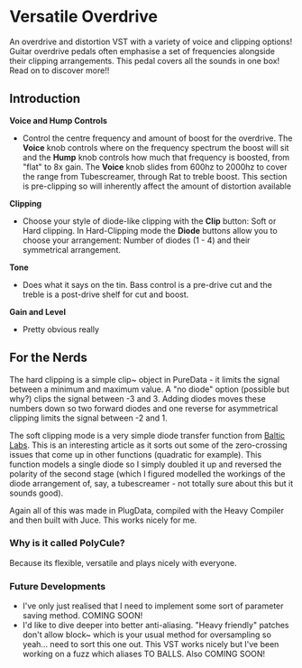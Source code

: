 # Versatile Overdrive
An overdrive and distortion VST with a variety of voice and clipping options!
Guitar overdrive pedals often emphasise a set of frequencies alongside their clipping arrangements.  This pedal covers all the sounds in one box!  Read on to discover more!!

## Introduction
**Voice and Hump Controls**
- Control the centre frequency and amount of boost for the overdrive.  The **Voice** knob controls where on the frequency spectrum the boost will sit and the **Hump** knob 
controls how much that frequency is boosted, from "flat" to 8x gain.  The **Voice** knob slides from 600hz to 2000hz to cover the range from Tubescreamer, through Rat to 
treble boost.  This section is pre-clipping so will inherently affect the amount of distortion available

**Clipping**
- Choose your style of diode-like clipping with the **Clip** button: Soft or Hard clipping.  In Hard-Clipping mode the **Diode** buttons allow you to choose your 
arrangement: Number of diodes (1 - 4) and their symmetrical arrangement.

**Tone**
- Does what it says on the tin.  Bass control is a pre-drive cut and the treble is a post-drive shelf for cut and boost.

**Gain and Level**
- Pretty obvious really

## For the Nerds
The hard clipping is a simple clip~ object in PureData - it limits the signal between a minimum and maximum value.  A "no diode" option (possible but why?) clips the signal 
between -3 and 3.  Adding diodes moves these numbers down so two forward diodes and one reverse for asymmetrical clipping limits the signal between -2 and 1.

The soft clipping mode is a very simple diode transfer function from [Baltic Labs](https://baltic-lab.com/2023/08/dsp-diode-clipping-algorithm-for-overdrive-and-distortion-effects/).  This is an interesting article as it sorts out some of the zero-crossing issues that come up in other functions (quadratic for example).  This function 
models a single diode so I simply doubled it up and reversed the polarity of the second stage (which I figured modelled the workings of the diode arrangement of, say, a tubescreamer - not totally sure about this but it sounds good).

Again all of this was made in PlugData, compiled with the Heavy Compiler and then built with Juce.  This works nicely for me.

### Why is it called PolyCule?
Because its flexible, versatile and plays nicely with everyone.

### Future Developments
- I've only just realised that I need to implement some sort of parameter saving method.  COMING SOON!
- I'd like to dive deeper into better anti-aliasing.  "Heavy friendly" patches don't allow block~ which is your usual method for oversampling so yeah... need to sort this one out.  This VST works nicely but I've been working on a fuzz which aliases TO BALLS.  Also COMING SOON!



